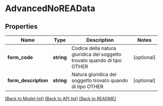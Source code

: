 # AdvancedNoREAData

## Properties
Name | Type | Description | Notes
------------ | ------------- | ------------- | -------------
**form_code** | **string** | Codice della natura giuridica del soggetto trovato quando di tipo OTHER | [optional] 
**form_description** | **string** | Natura giuridica del soggetto trovato quando di tipo OTHER | [optional] 

[[Back to Model list]](../README.md#documentation-for-models) [[Back to API list]](../README.md#documentation-for-api-endpoints) [[Back to README]](../README.md)


